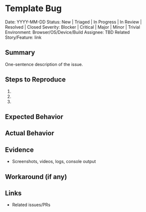 # Template Bug

Date: YYYY-MM-DD
Status: New | Triaged | In Progress | In Review | Resolved | Closed
Severity: Blocker | Critical | Major | Minor | Trivial
Environment: Browser/OS/Device/Build
Assignee: TBD
Related Story/Feature: link

## Summary

One-sentence description of the issue.

## Steps to Reproduce

1.
2.
3.

## Expected Behavior

## Actual Behavior

## Evidence

- Screenshots, videos, logs, console output

## Workaround (if any)

## Links

- Related issues/PRs
